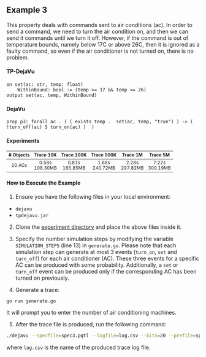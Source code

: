 
## Example 3

This property deals with commands sent to air conditions (ac). In order
to send a command, we need to turn the air condition on, and then we can send it
commands until we turn it off. However, if the command is out of temperature bounds,
namely below 17C or above 26C, then it is ignored as a faulty command, so even if the
air conditioner is not turned on, there is no problem.


#### TP-DejaVu
```
on set(ac: str, temp: float)
    WithinBound: bool := (temp >= 17 && temp <= 26)
output set(ac, temp, WithinBound)
```

#### DejaVu

```
prop p3: forall ac . ( ( exists temp .  set(ac, temp, "true") ) -> ( !turn_off(ac) S turn_on(ac) )  )
```

#### Experiments

<table style="font-size: smaller; width: 100%; text-align: center;">
    <thead>
        <tr>
            <th># Objects</th>
            <th>Trace 10K</th>
            <th>Trace 100K</th>
            <th>Trace 500K</th>
            <th>Trace 1M</th>
            <th>Trace 5M</th>
        </tr>
    </thead>
    <tbody>
        <tr>
            <td>10 ACs</td>
            <td>0.58s<br>108.30MB</td>
            <td>0.81s<br>165.85MB</td>
            <td>1.68s<br>240.72MB</td>
            <td>2.28s<br>297.82MB</td>
            <td>7.22s<br>300.19MB</td>
        </tr>
</table>

#### How to Execute the Example

1. Ensure you have the following files in your local environment:
- `dejavu`
- `tpdejavu.jar`

2. Clone the [experiment directory](https://github.com/moraneus/TP-DejaVu/blob/master/out/examples/tp/spec3) and place the above files inside it.

3. Specify the number simulation steps by modifying the variable `SIMULATION_STEPS` (line 13) in `generate.go`. Please note that each simulation step can generate at most 3 events (`turn_on`, `set` and `turn_off`) for each air conditioner (AC). These three events for a specific AC can be produced with some probability. Additionally, a `set` or `turn_off` event can be produced only if the corresponding AC has been turned on previously. 

4. Generate a trace:

```
go run generate.go
```

It will prompt you to enter the number of air conditioning machines.

5. After the trace file is produced, run the following command:

```bash
./dejavu --specfile=spec3.pqtl --logfile=log.csv --bits=20 --prefile=spec3.pqtl
```

where `log.csv` is the name of the produced trace log file. 
